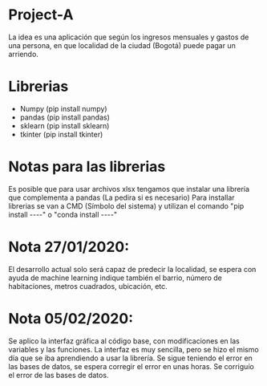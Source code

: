 # Project-A
 La idea es una aplicación que según los ingresos mensuales y gastos de una persona, en que localidad 
 de la ciudad (Bogotá) puede pagar un arriendo.

# Librerias
- Numpy     (pip install numpy)
- pandas    (pip install pandas)
- sklearn   (pip install sklearn)
- tkinter   (pip install tkinter)

# Notas para las librerias
Es posible que para usar archivos xlsx tengamos que instalar una librería que complementa a pandas (La pedira si es necesario)
Para installar librerias se van a CMD (Símbolo del sistema) y utilizan el comando "pip install ----" o "conda install ----"

# Nota 27/01/2020:
El desarrollo actual solo será capaz de predecir la localidad, se espera con ayuda de machine learning
indique también el barrio, número de habitaciones, metros cuadrados, ubicación, etc.

# Nota 05/02/2020:
Se aplico la interfaz gráfica al código base, con modificaciones en las variables y las funciones.
La interfaz es muy sencilla, pero se hizo el mismo día que se iba aprendiendo a usar la librería.
Se sigue teniendo el error en las bases de datos, se espera corregir el error en unas horas.
Se corriguío el error de las bases de datos.